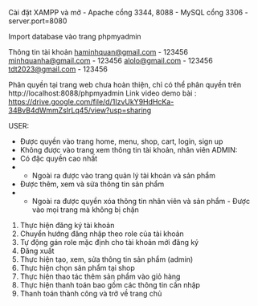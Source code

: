 Cài đặt XAMPP và mở - Apache cổng 3344, 8088 - MySQL cổng 3306 - server.port=8080

Import database vào trang phpmyadmin

Thông tin tài khoản haminhquan@gmail.com - 123456 minhquanha@gmail.com - 123456 alolo@gmail.com - 123456 tdt2023@gmail.com - 123456

Phân quyền tại trang web chưa hoàn thiện, chỉ có thể phân quyền trên http://localhost:8088/phpmyadmin Link video demo bài : https://drive.google.com/file/d/1IzvUkY9HdHcKa-34BvB4dWmmZsIrLq45/view?usp=sharing 

USER:
- Được quyền vào trang home, menu, shop, cart, login, sign up 
- Không được vào trang xem thông tin tài khoản, nhân viên
ADMIN:
- Có đặc quyền cao nhất
- - Ngoài ra được vào trang quản lý tài khoản và sản phẩm 
- Được thêm, xem và sửa thông tin sản phẩm
- - Ngoài ra được quyền xóa thông tin nhân viên và sản phẩm - Được vào mọi trang mà không bị chặn

1. Thực hiện đăng ký tài khoản
2. Chuyển hướng đăng nhập theo role của tài khoản
3. Tự động gán role mặc định cho tài khoản mới đăng ký
4. Đăng xuất
5. Thực hiện tạo, xem, sửa thông tin sản phẩm (admin)
6. Thực hiện chọn sản phẩm tại shop
7. Thực hiện thao tác thêm sản phẩm vào giỏ hàng
8. Thực hiện thanh toán bao gồm các thông tin cần nhập
9. Thanh toán thành công và trở về trang chủ
